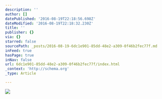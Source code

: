 ```yaml
---
description: ''
author: []
datePublished: '2016-08-19T22:18:56.698Z'
dateModified: '2016-08-19T22:18:32.230Z'
title: ''
publisher: {}
via: {}
starred: false
sourcePath: _posts/2016-08-19-6dc1e901-85dd-48e2-a309-0f46b2fec77f.md
inFeed: true
hasPage: true
inNav: false
url: 6dc1e901-85dd-48e2-a309-0f46b2fec77f/index.html
_context: 'http://schema.org'
_type: Article

---
```

![](https://the-grid-user-content.s3-us-west-2.amazonaws.com/630e3598-1690-4d30-aba7-10810314d7ac.jpg)